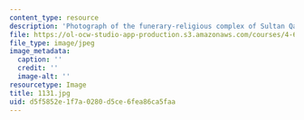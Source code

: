 ```yaml
---
content_type: resource
description: 'Photograph of the funerary-religious complex of Sultan Qaytbay: interior.'
file: https://ol-ocw-studio-app-production.s3.amazonaws.com/courses/4-615-the-architecture-of-cairo-spring-2002/d5f5852e1f7a0280d5ce6fea86ca5faa_1131.jpg
file_type: image/jpeg
image_metadata:
  caption: ''
  credit: ''
  image-alt: ''
resourcetype: Image
title: 1131.jpg
uid: d5f5852e-1f7a-0280-d5ce-6fea86ca5faa
---
```

